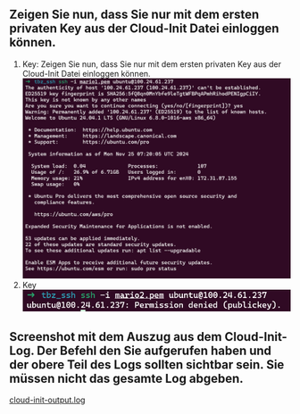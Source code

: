 ## Zeigen Sie nun, dass Sie nur mit dem ersten privaten Key aus der Cloud-Init Datei einloggen können.
1. Key:
Zeigen Sie nun, dass Sie nur mit dem ersten privaten Key aus der Cloud-Init Datei einloggen können.
![alt text](image.png)
2. Key
![alt text](image-1.png)

## Screenshot mit dem Auszug aus dem Cloud-Init-Log. Der Befehl den Sie aufgerufen haben und der obere Teil des Logs sollten sichtbar sein. Sie müssen nicht das gesamte Log abgeben.
[cloud-init-output.log](./cloud-init-output.log)